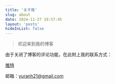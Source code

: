 ```yaml
---
title: '关于我'
slug: about
date: 2024-11-27 19:57:45
layout: 'posts'
hideInList: false
---
```


> 欢迎来到我的博客


由于关闭了博客的评论功能，在此附上我的联系方式：

[推特](https://x.com/bxbzjzllan898)

邮箱：yuranh21@gmail.com
